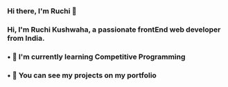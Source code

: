 ### Hi there, I'm Ruchi 👋

<!--
**ruhci28/ruhci28** is a ✨ _special_ ✨ repository because its `README.md` (this file) appears on your GitHub profile.

Here are some ideas to get you started:

- 🔭 I’m currently working on ...
- 🌱 I’m currently learning ...
- 👯 I’m looking to collaborate on ...
- 🤔 I’m looking for help with ...
- 💬 Ask me about ...
- 📫 How to reach me: ...
- 😄 Pronouns: ...
- ⚡ Fun fact: ...
-->
### Hi, I'm Ruchi Kushwaha, a passionate frontEnd web developer from India.
###  • 🌱  I'm currently learning Competitive Programming
###  •  📂 You can see my projects on my portfolio 
 
